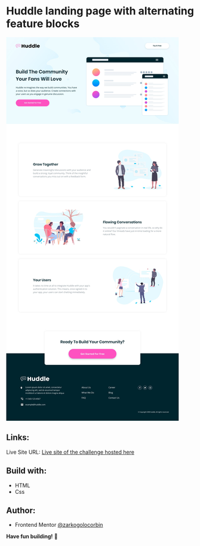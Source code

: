 # Huddle landing page with alternating feature blocks

![Design preview for the Huddle landing page with alternating feature blocks coding challenge](./design/desktop-design.jpg)

## Links:

Live Site URL: [Live site of the challenge hosted here](https://zarkogolocorbin.github.io/huddle-landing-page-with-alternating-feature-blocks/)

## Build with:

- HTML
- Css

## Author:

- Frontend Mentor [@zarkogolocorbin](https://www.frontendmentor.io/profile/zarkogolocorbin)

**Have fun building!** 🚀
